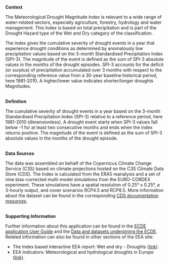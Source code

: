<br />**Context**

The Meteorological Drought Magnitude index is relevant to a wide range of water-related sectors, especially agriculture, forestry, hydrology and water management. This Index is based on total precipitation and is part of the Drought Hazard type of the Wet and Dry category of the classification.

The index gives the cumulative severity of drought events in a year that experience drought conditions as determined by anomalously low precipitation values based on the 3-month Standardised Precipitation Index (SPI-3). The magnitude of the event is defined as the sum of SPI-3 absolute values in the months of the drought episodes. SPI-3 accounts for the deficit (or surplus) of precipitation accumulated over 3 months with respect to the corresponding reference value from a 30-year baseline historical period, here 1981-2010.
A higher/lower value indicates shorter/longer droughts Magnitudes.

<br />**Definition**

The cumulative severity of drought events in a year based on the 3-month Standardised Precipitation Index (SPI-3) relative to a reference period, here 1981-2010 (dimensionless). A drought event starts when SPI-3 values fall below -1 for at least two consecutive months and ends when the index returns positive. The magnitude of the event is defined as the sum of SPI-3 absolute values in the months of the drought episode.

<br />**Data Sources**

The data was assembled on behalf of the Copernicus Climate Change Service (C3S) based on climate projections hosted on the C3S Climate Data Store (CDS). The Index is calculated from the ERA5 reanalysis and a set of nine bias-corrected multi-model simulations from the EURO-CORDEX experiment. These simulations have a spatial resolution of 0.25° x 0.25°, a 3-hourly output, and cover scenarios RCP4.5 and RCP8.5. More information about the dataset can be found in the corresponding [CDS documentation resources](https://cds.climate.copernicus.eu/cdsapp#!/dataset/sis-energy-derived-projections).

<br />**Supporting Information**

Further information about this application can be found in the [ECDE application User Guide](https://confluence.ecmwf.int/display/ECDE/1.+Interactive+European+Climate+Data+Explorer%3A+User+Guide) and the [Data and datasets underpining the ECDE](https://confluence.ecmwf.int/display/ECDE/2.+ECDE+indicators+and+input+datasets).
Related information can also be found in other sections of the EEA site:

- The Index based interactive EEA report: Wet and dry - Droughts ([link](https://www.eea.europa.eu/publications/europes-changing-climate-hazards-1/wet-and-dry-1/wet-and-dry-drought)).
- EEA Indicators: Meteorological and hydrological droughts in Europe ([link](https://www.eea.europa.eu/data-and-maps/indicators/river-flow-drought-3/assessment)).
